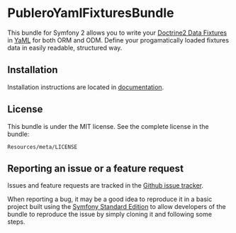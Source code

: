 PubleroYamlFixturesBundle
=========================

This bundle for Symfony 2 allows you to write your
[Doctrine2 Data Fixtures](https://github.com/doctrine/data-fixtures) in [YaML](http://www.yaml.org/)
for both ORM and ODM. Define your progamatically loaded fixtures data in easily readable, structured way.

Installation
------------

Installation instructions are located in [documentation](YamlFixturesBundle/blob/master/Resources/doc/index.md).

License
-------

This bundle is under the MIT license. See the complete license in the bundle:

    Resources/meta/LICENSE

Reporting an issue or a feature request
---------------------------------------

Issues and feature requests are tracked in the
[Github issue tracker](YamlFixturesBundle/issues).

When reporting a bug, it may be a good idea to reproduce it in a basic project
built using the [Symfony Standard Edition](https://github.com/symfony/symfony-standard)
to allow developers of the bundle to reproduce the issue by simply cloning it
and following some steps.
